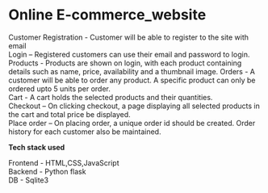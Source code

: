 # Online E-commerce_website  
Customer Registration - Customer will be able to register to the site with email  
Login – Registered customers can use their email and password to login.  
Products - Products are shown on login, with each product containing details such as name, price, availability and a thumbnail image.
Orders - A customer will be able to order any product. A specific product can only be ordered upto 5 units per order.  
Cart - A cart holds the selected products and their quantities.  
Checkout – On clicking checkout, a page displaying all selected products in the cart and total price be displayed.  
Place order – On placing order, a unique order id should be created. Order history for each customer also be maintained.  
  
    
      
        
**Tech stack used** 

Frontend - HTML,CSS,JavaScript  
Backend - Python flask  
DB - Sqlite3


